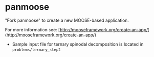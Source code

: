 panmoose
=====

"Fork panmoose" to create a new MOOSE-based application.

For more information see: [http://mooseframework.org/create-an-app/](http://mooseframework.org/create-an-app/)

- Sample input file for ternary spinodal decomposition is located in `problems/ternary_step2`
